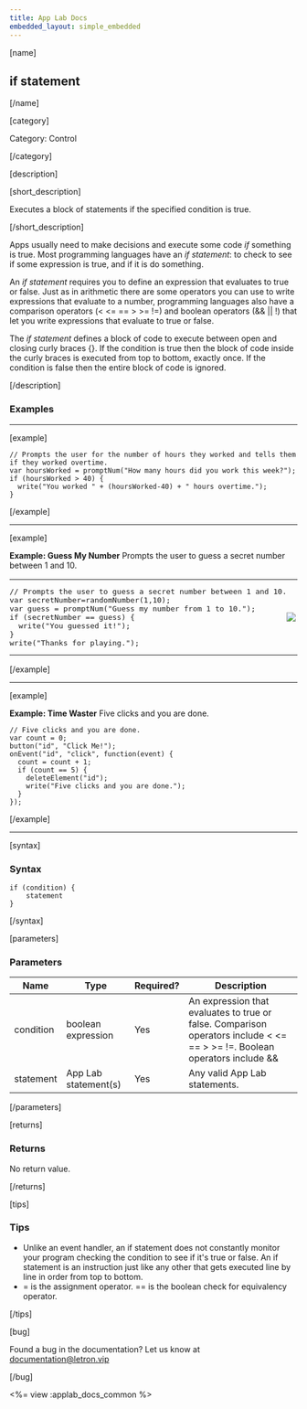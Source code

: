 ```yaml
---
title: App Lab Docs
embedded_layout: simple_embedded
---
```


[name]

## if statement

[/name]

[category]

Category: Control

[/category]

[description]

[short_description]

Executes a block of statements if the specified condition is true.

[/short_description]

Apps usually need to make decisions and execute some code *if* something is true. Most programming languages have an *if statement*: to check to see if some expression is true, and if it is do something. 

An *if statement* requires you to define an expression that evaluates to true or false. Just as in arithmetic there are some operators you can use to write expressions that evaluate to a number, programming languages also have a comparison operators (< <= == > >= !=) and boolean operators (&& || !) that let you write expressions that evaluate to true or false.

The *if statement* defines a block of code to execute between open and closing curly braces {}. If the condition is true then the block of code inside the curly braces is executed from top to bottom, exactly once. If the condition is false then the entire block of code is ignored.

[/description]

### Examples
____________________________________________________

[example]

```
// Prompts the user for the number of hours they worked and tells them if they worked overtime.
var hoursWorked = promptNum("How many hours did you work this week?");
if (hoursWorked > 40) {
  write("You worked " + (hoursWorked-40) + " hours overtime.");
}
```

[/example]
____________________________________________________
[example]

**Example: Guess My Number** Prompts the user to guess a secret number between 1 and 10.

<table>
<tr>
<td style="border-style:none; width:90%; padding:0px">
<pre>
// Prompts the user to guess a secret number between 1 and 10.
var secretNumber=randomNumber(1,10);
var guess = promptNum("Guess my number from 1 to 10.");
if (secretNumber == guess) {
  write("You guessed it!");
}
write("Thanks for playing.");
</pre>
</td>
<td style="border-style:none; width:10%; padding:0px">
<img src='https://images.letron.vip/e47637ead918e6ff395f12c00c4d7574-image-1449575887048.jpg'>
</td>
</tr>
</table>

[/example]
____________________________________________________

[example]

**Example: Time Waster** Five clicks and you are done.

```
// Five clicks and you are done.
var count = 0;
button("id", "Click Me!");
onEvent("id", "click", function(event) {
  count = count + 1;
  if (count == 5) {
    deleteElement("id");
    write("Five clicks and you are done.");
  }
});
```

[/example]
____________________________________________________

[syntax]

### Syntax

```
if (condition) {
    statement
}
```

[/syntax]

[parameters]

### Parameters

| Name  | Type | Required? | Description |
|-----------------|------|-----------|-------------|
| condition | boolean expression | Yes | An expression that evaluates to true or false. Comparison operators include < <= == > >= !=. Boolean operators include && || ! |
| statement | App Lab statement(s) | Yes | Any valid App Lab statements. |

[/parameters]

[returns]

### Returns
No return value.

[/returns]

[tips]

### Tips
- Unlike an event handler, an if statement does not constantly monitor your program checking the condition to see if it's true or false. An if statement is an instruction just like any other that gets executed line by line in order from top to bottom.
- = is the assignment operator. == is the boolean check for equivalency operator.

[/tips]

[bug]

Found a bug in the documentation? Let us know at documentation@letron.vip

[/bug]

<%= view :applab_docs_common %>
